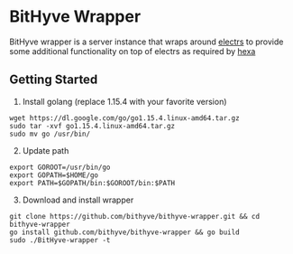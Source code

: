 # BitHyve Wrapper

BitHyve wrapper is a server instance that wraps around [electrs](https://github.com/Blockstream/electrs) to provide some additional functionality on top of electrs as required by [hexa](https://github.com/bithyve/hexa)

## Getting Started

1. Install golang (replace 1.15.4 with your favorite version)

```
wget https://dl.google.com/go/go1.15.4.linux-amd64.tar.gz
sudo tar -xvf go1.15.4.linux-amd64.tar.gz
sudo mv go /usr/bin/
```

2. Update path

```
export GOROOT=/usr/bin/go
export GOPATH=$HOME/go
export PATH=$GOPATH/bin:$GOROOT/bin:$PATH
```

3. Download and install wrapper

```
git clone https://github.com/bithyve/bithyve-wrapper.git && cd bithyve-wrapper
go install github.com/bithyve/bithyve-wrapper && go build
sudo ./BitHyve-wrapper -t
```
